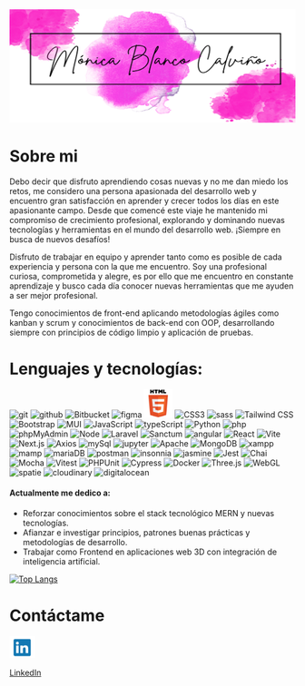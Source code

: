 <img src="./img/header.png" alt="Imagen del header donde me identifico" style="height: 200px; width: 100%;">

# Sobre mi
Debo decir que disfruto aprendiendo cosas nuevas y no me dan miedo los retos, me considero una persona apasionada del desarrollo web y encuentro gran satisfacción en aprender y crecer todos los días en este apasionante campo. Desde que comencé este viaje he mantenido mi compromiso de crecimiento profesional, explorando y dominando nuevas tecnologías y herramientas en el mundo del desarrollo web. ¡Siempre en busca de nuevos desafíos!

Disfruto de trabajar en equipo y aprender tanto como es posible de cada experiencia y persona con la que me encuentro. Soy una profesional curiosa, comprometida y alegre, es por ello que me encuentro en constante aprendizaje y busco cada día conocer nuevas herramientas que me ayuden a ser mejor profesional. 

Tengo conocimientos de front-end aplicando metodologías ágiles como kanban y scrum y conocimientos de back-end con OOP, desarrollando siempre con principios de código limpio y aplicación de pruebas. 

# Lenguajes y tecnologías:

<div>
<img src="https://www.vectorlogo.zone/logos/git-scm/git-scm-icon.svg" alt="git" width="50" height="50"/>
<img src="https://cdn-icons-png.flaticon.com/512/25/25231.png" alt="github" width="50" heigth="50"/>
<img src="https://www.vectorlogo.zone/logos/bitbucket/bitbucket-icon.svg" alt="Bitbucket" width=50" heigth="50"/>
<img src="https://www.vectorlogo.zone/logos/figma/figma-icon.svg" alt="figma" width="50" height="50"/>
<img src="https://raw.githubusercontent.com/devicons/devicon/master/icons/html5/html5-original-wordmark.svg" alt="html5" width="50" height="50"/>
<img src="https://profilinator.rishav.dev/skills-assets/css3-original-wordmark.svg" alt="CSS3" height="50" />  
<img src='https://www.vectorlogo.zone/logos/sass-lang/sass-lang-icon.svg' alt="sass" width="50" height="50" />
<img src='https://cdn.worldvectorlogo.com/logos/tailwind-css-1.svg' alt="Tailwind CSS"  height="50" width="70"/>
<img src='https://www.vectorlogo.zone/logos/getbootstrap/getbootstrap-ar21~bgwhite.svg' alt="Bootstrap"  height="50" width="65"/>
<img src='https://www.vectorlogo.zone/logos/mui/mui-ar21~bgwhite.svg' alt="MUI"  height="50" width="60"/>
<img  src="https://profilinator.rishav.dev/skills-assets/javascript-original.svg" alt="JavaScript" width="50" height="50" />
<img src="https://www.vectorlogo.zone/logos/typescriptlang/typescriptlang-icon.svg" alt="typeScript" width="50" height="50"/>
<img src="https://www.vectorlogo.zone/logos/python/python-icon.svg" alt="Python" width="50" height="50"/>
<img src="https://raw.githubusercontent.com/jmnote/z-icons/master/svg/php.svg" alt="php" width="50" height="50"/>
<img src="https://www.vectorlogo.zone/logos/phpmyadmin/phpmyadmin-ar21.svg" alt="phpMyAdmin" width="80" height="50"/>
<img src="https://www.vectorlogo.zone/logos/nodejs/nodejs-horizontal.svg" alt="Node" width="80" height="50"/>
<img src="https://profilinator.rishav.dev/skills-assets/laravel-plain-wordmark.svg" alt="Laravel" width="50" height="50"/>
  <img src="https://miro.medium.com/v2/resize:fit:640/0*r3O0lVqhmhgql4Co.png" alt="Sanctum" width="70" height="60"/>
<img src="https://www.vectorlogo.zone/logos/angular/angular-ar21.svg" alt="angular" width="70" height="50"/>
<img src="https://profilinator.rishav.dev/skills-assets/react-original-wordmark.svg" alt="React" width="60" height="50" />
<img src="https://www.vectorlogo.zone/logos/vitejsdev/vitejsdev-ar21~bgwhite.svg" alt="Vite" width="70" height="50" />
<img src="https://www.vectorlogo.zone/logos/nextjs/nextjs-ar21~bgwhite.svg" alt="Next.js" width="60" height="50" />
<img src="https://www.vectorlogo.zone/logos/axios/axios-ar21~bgwhite.svg" alt="Axios" width="50" height="50" />
<img src="https://profilinator.rishav.dev/skills-assets/mysql-original-wordmark.svg" alt="mySql" width="60" height="50"/>
<img src="https://www.vectorlogo.zone/logos/jupyter/jupyter-ar21~bgwhite.svg" alt="jupyter" width="60" height="50"/>
<img src="https://www.vectorlogo.zone/logos/apache/apache-ar21.svg" alt="Apache" width="60" height="50"/>
<img src="https://www.vectorlogo.zone/logos/mongodb/mongodb-ar21~bgwhite.svg" alt="MongoDB" width="70" height="50"/>
<img src="https://profilinator.rishav.dev/skills-assets/xampp.png" alt="xampp" width="50" height="50"/>
<img src="https://www.pngkey.com/png/detail/802-8025481_mamp-mamp-icon.png" alt="mamp" width="50" height="50"/>
<img src="https://www.vectorlogo.zone/logos/mariadb/mariadb-ar21~bgwhite.svg" alt="mariaDB" width="70" height="50"/>
<img src="https://res.cloudinary.com/postman/image/upload/t_team_logo/v1629869194/team/2893aede23f01bfcbd2319326bc96a6ed0524eba759745ed6d73405a3a8b67a8" alt="postman" width="50" height="50"/>
<img src="https://spin.atomicobject.com/wp-content/uploads/insomnia.jpg" alt="insonnia" width="70" height="50"/>
<img src="https://www.vectorlogo.zone/logos/jasmine/jasmine-ar21~bgwhite.svg" alt="jasmine" width="70" height="50"/>
<img src="https://www.vectorlogo.zone/logos/jestjsio/jestjsio-ar21.svg" alt="Jest" width="60" height="50"/>
<img src="https://www.vectorlogo.zone/logos/chaijs/chaijs-ar21.svg" alt="Chai" width="60" height="60"/>
<img src="https://www.vectorlogo.zone/logos/mochajs/mochajs-ar21.svg" alt="Mocha" width="60" height="60"/>
<img src="https://www.vectorlogo.zone/logos/vitessio/vitessio-ar21~bgwhite.svg" alt="Vitest" width="60" height="50"/>
<img src="https://encrypted-tbn0.gstatic.com/images?q=tbn:ANd9GcTxheAd698kuEp_JigbYHFntCAvC4NJADdSZg&s" alt="PHPUnit" width="50" height="50"/>
<img src="https://encrypted-tbn0.gstatic.com/images?q=tbn:ANd9GcT7QNRD58OdpdN-4L9PFtuhUzvkFwQLo76HlA&s" alt="Cypress" width="70" height="50"/>
<img src="https://www.vectorlogo.zone/logos/docker/docker-official.svg" alt="Docker" width="60" height="50"/>
<img src="https://i.imgur.com/ygvUXeo.png" alt="Three.js" width="70" height="50"/>
<img src="https://immersivepro.es/wp-content/uploads/2020/12/48.1.png" alt="WebGL" width="70" height="50"/>
<img src="https://spatie.be/images/og-image.jpg" alt="spatie" width="70" height="50"/>
<img src="https://antoniofernandez.com/assets/blog/cloudinary.png" alt="cloudinary" width="70" height="50"/>
<img src="https://upload.wikimedia.org/wikipedia/commons/thumb/f/ff/DigitalOcean_logo.svg/1200px-DigitalOcean_logo.svg.png" alt="digitalocean" width="70" height="50"/>
</div>

#### Actualmente me dedico a:

- Reforzar conocimientos sobre el stack tecnológico MERN y nuevas tecnologías.
- Afianzar e investigar principios, patrones buenas prácticas y metodologías de desarrollo.
- Trabajar como Frontend en aplicaciones web 3D con integración de inteligencia artificial.

<!-- [![Monica Blanco GitHub stats](https://github-readme-stats.vercel.app/api?username=mgblanco10)](https://github.com/mgblanco10/github-readme-stats)  -->

<!--  ![Monica Blanco GitHub stats](https://github-readme-stats.vercel.app/api?username=mgblanco10&hide=contribs,prs)  -->

 <!--![Monica GitHub stats](https://github-readme-stats.vercel.app/api?username=mgblanco10&show_icons=true)  -->

<!-- [![Top Langs](https://github-readme-stats.vercel.app/api/top-langs/?username=mgblanco10&langs_count=8)](https://github.com/mgblanco10/github-readme-stats)  -->

<!-- [![Top Langs](https://github-readme-stats.vercel.app/api/top-langs/?username=mgblanco10&layout=compact)](https://github.com/mgblanco10/github-readme-stats)

[![Top Langs](https://github-readme-stats.vercel.app/api/top-langs/?username=mgblanco10&exclude_repo=CHATGPT)](https://github.com/mgblanco10/github-readme-stats) -->

<!-- [![Top Langs](https://github-readme-stats.vercel.app/api/top-langs/?username=mgblanco10&hide=CHATGPT,courseraPython)](https://github.com/mgblanco10/github-readme-stats) -->

[![Top Langs](https://github-readme-stats.vercel.app/api/top-langs/?username=mgblanco10&layout=compact&hide=CHATGPT,courseraPython&langs_count=10&exclude_repo=courseraPython&hide_border=true&theme=dark&hide_title=true&token=<TOKEN>)](https://github.com/mgblanco10/github-readme-stats)





# Contáctame 
<img alt="Logo de Linkedin" src="./img/linkedinLogo.png" width="45">

[LinkedIn](https://www.linkedin.com/in/monicablancocalvi%C3%B1o/)

